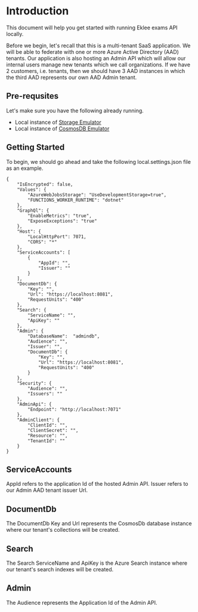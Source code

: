 # Introduction

This document will help you get started with running Eklee exams API locally.

Before we begin, let's recall that this is a multi-tenant SaaS application. We will be able to federate with one or more Azure Active Directory (AAD) tenants. Our application is also hosting an Admin API which will allow our internal users manage new tenants which we call organizations. If we have 2 customers, i.e. tenants, then we should have 3 AAD instances in which the third AAD represents our own AAD Admin tenant.

## Pre-requsites

Let's make sure you have the following already running.
* Local instance of [Storage Emulator](https://docs.microsoft.com/en-us/azure/storage/common/storage-use-emulator)
* Local instance of [CosmosDB Emulator](https://docs.microsoft.com/en-us/azure/cosmos-db/local-emulator)

## Getting Started

To begin, we should go ahead and take the following local.settings.json file as an example. 

```
{
	"IsEncrypted": false,
	"Values": {
		"AzureWebJobsStorage": "UseDevelopmentStorage=true",
		"FUNCTIONS_WORKER_RUNTIME": "dotnet"
	},
	"GraphQl": {
		"EnableMetrics": "true",
		"ExposeExceptions": "true"
	},
	"Host": {
		"LocalHttpPort": 7071,
		"CORS": "*"
	},
	"ServiceAccounts": [
		{
			"AppId": "",
			"Issuer": ""
		}
	],
	"DocumentDb": {
		"Key": "",
		"Url": "https://localhost:8081",
		"RequestUnits": "400"
	},
	"Search": {
		"ServiceName": "",
		"ApiKey": ""
	},
	"Admin": {
		"DatabaseName":  "admindb",
		"Audience": "",
		"Issuer": "",
		"DocumentDb": {
			"Key": "",
			"Url": "https://localhost:8081",
			"RequestUnits": "400"
		}
	},
	"Security": {
		"Audience": "",
		"Issuers": ""
	},
	"AdminApi": {
		"Endpoint": "http://localhost:7071"
	},
	"AdminClient": {
		"ClientId": "",
		"ClientSecret": "",
		"Resource": "",
		"TenantId": ""
	}
}
```

## ServiceAccounts

AppId refers to the application Id of the hosted Admin API. Issuer refers to our Admin AAD tenant issuer Url.

## DocumentDb

The DocumentDb Key and Url represents the CosmosDb database instance where our tenant's collections will be created.

## Search

The Search ServiceName and ApiKey is the Azure Search instance where our tenant's search indexes will be created.

## Admin

The Audience represents the Application Id of the Admin API.